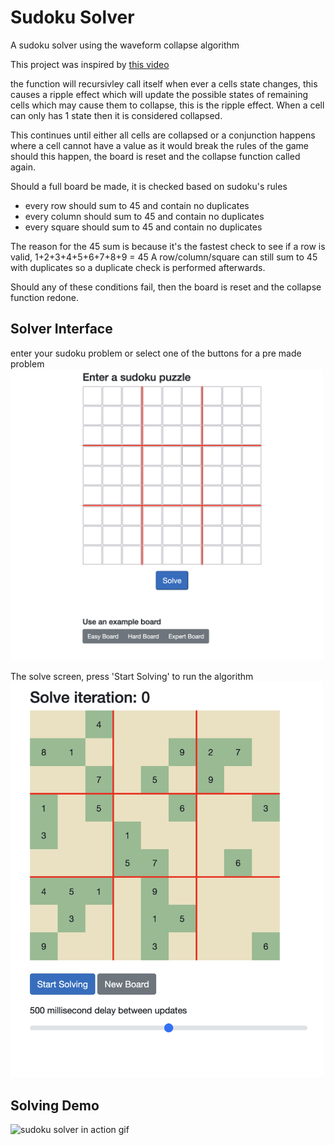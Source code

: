 # Sudoku Solver
A sudoku solver using the waveform collapse algorithm

This project was inspired by [this video](https://youtu.be/2SuvO4Gi7uY)


the function will recursivley call itself when ever a cells state changes, this causes a ripple effect which will update the possible 
states of remaining cells which may cause them to collapse, this is the ripple effect.
When a cell can only has 1 state then it is considered collapsed.


This continues until either all cells are collapsed or a conjunction happens where a cell cannot have a value as it would break the rules of the game
should this happen, the board is reset and the collapse function called again.

Should a full board be made, it is checked based on sudoku's rules
- every row should sum to 45 and contain no duplicates
- every column should sum to 45 and contain no duplicates
- every square should sum to 45 and contain no duplicates

The reason for the 45 sum is because it's the fastest check to see if a row is valid, 1+2+3+4+5+6+7+8+9 = 45
A row/column/square can still sum to 45 with duplicates so a duplicate check is performed afterwards.

Should any of these conditions fail, then the board is reset and the collapse function redone.


## Solver Interface

enter your sudoku problem or select one of the buttons for a pre made problem
<img width="500" alt="initial_screen" src=".github/initial_screen.png">

The solve screen, press 'Start Solving' to run the algorithm
<img width="500" alt="solve screen" src=".github/solve_screen.png">


## Solving Demo

<img width="500" alt="sudoku solver in action gif" src=".github/SudokuSolverInAction.gif">
